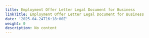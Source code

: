 ```yaml
---
title: Employment Offer Letter Legal Document for Business
linkTitle: Employment Offer Letter Legal Document for Business
date: '2025-04-24T16:18:00Z'
weight: 0
description: No content
---
```



